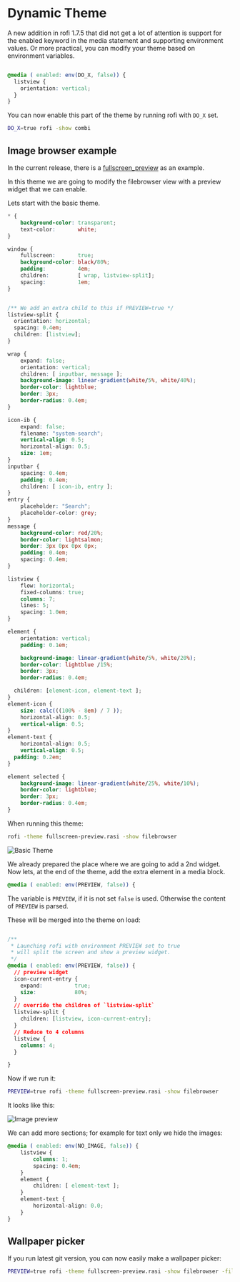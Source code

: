 # Dynamic Theme

A new addition in rofi 1.7.5 that did not get a lot of attention is support for
the enabled keyword in the media statement and supporting environment values.
Or more practical, you can modify your theme based on environment variables.

```css

@media ( enabled: env(DO_X, false)) {
  listview {
    orientation: vertical;
  }
}
```

You can now enable this part of the theme by running rofi with `DO_X` set.

```bash
DO_X=true rofi -show combi
```

## Image browser example

In the current release, there is a
[fullscreen_preview](https://github.com/davatorium/rofi/blob/next/themes/fullscreen-preview.rasi)
as an example.

In this theme we are going to modify the filebrowser view with a preview widget
that we can enable.

Lets start with the basic theme.

```css
* {
	background-color: transparent;
	text-color:       white;
}

window {
	fullscreen:       true;
	background-color: black/80%;
	padding:          4em;
	children:         [ wrap, listview-split];
	spacing:          1em;
}


/** We add an extra child to this if PREVIEW=true */
listview-split {
  orientation: horizontal;
  spacing: 0.4em;
  children: [listview];
}

wrap {
	expand: false;
	orientation: vertical;
	children: [ inputbar, message ];
	background-image: linear-gradient(white/5%, white/40%);
	border-color: lightblue;
	border: 3px;
	border-radius: 0.4em;
}

icon-ib {
	expand: false;
	filename: "system-search";
	vertical-align: 0.5;
	horizontal-align: 0.5;
	size: 1em;
}
inputbar {
	spacing: 0.4em;
	padding: 0.4em;
	children: [ icon-ib, entry ];
}
entry {
	placeholder: "Search";
	placeholder-color: grey;
}
message {
	background-color: red/20%;
	border-color: lightsalmon;
	border: 3px 0px 0px 0px;
	padding: 0.4em;
	spacing: 0.4em;
}

listview {
	flow: horizontal;
	fixed-columns: true;
	columns: 7;
	lines: 5;
	spacing: 1.0em;
}

element {
	orientation: vertical;
	padding: 0.1em;

	background-image: linear-gradient(white/5%, white/20%);
	border-color: lightblue /15%;
	border: 3px;
	border-radius: 0.4em;

  children: [element-icon, element-text ];
}
element-icon {
	size: calc(((100% - 8em) / 7 ));
	horizontal-align: 0.5;
	vertical-align: 0.5;
}
element-text {
	horizontal-align: 0.5;
	vertical-align: 0.5;
  padding: 0.2em;
}

element selected {
	background-image: linear-gradient(white/25%, white/10%);
	border-color: lightblue;
	border: 3px;
	border-radius: 0.4em;
}

```

When running this theme:
```bash
rofi -theme fullscreen-preview.rasi -show filebrowser
```

![Basic Theme](1.png)

We already prepared the place where we are going to add a 2nd widget.
Now lets, at the end of the theme, add the extra element in a media block.

```css
@media ( enabled: env(PREVIEW, false)) {
```
The variable is `PREVIEW`, if it is not set `false` is used.
Otherwise the content of `PREVIEW` is parsed.

These will be merged into the theme on load:

```css

/**
 * Launching rofi with environment PREVIEW set to true
 * will split the screen and show a preview widget.
 */
@media ( enabled: env(PREVIEW, false)) {
  // preview widget
  icon-current-entry {
    expand:          true;
    size:            80%;
  }
  // override the children of `listview-split`
  listview-split {
    children: [listview, icon-current-entry];
  }
  // Reduce to 4 columns
  listview {
    columns: 4;
  }

}
```

Now if we run it:

```bash
PREVIEW=true rofi -theme fullscreen-preview.rasi -show filebrowser
```

It looks like this:

![Image preview](2.png)

We can add more sections; for example for text only we hide the images:

```css
@media ( enabled: env(NO_IMAGE, false)) {
	listview {
		columns: 1;
		spacing: 0.4em;
	}
	element {
		children: [ element-text ];
	}
	element-text {
		horizontal-align: 0.0;
	}
}
```

## Wallpaper picker

If you run latest git version, you can now easily make a wallpaper picker:

```bash
PREVIEW=true rofi -theme fullscreen-preview.rasi -show filebrowser -filebrowser-command 'feh --bg-scale' -filebrowser-directory ~/Wallpapers/
```
